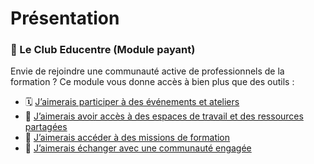 # Présentation

### 🤝 Le Club Educentre (Module payant)

Envie de rejoindre une communauté active de professionnels de la formation ? 
Ce module vous donne accès à bien plus que des outils :

- 🗓️ [J’aimerais participer à des événements et ateliers](./evenements.md)  
- 🧰 [J’aimerais avoir accès à des espaces de travail et des ressources partagées](./espaces.md)  
- 🎯 [J’aimerais accéder à des missions de formation](./missions.md)  
- 💬 [J’aimerais échanger avec une communauté engagée](./communaute.md)
